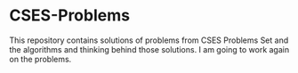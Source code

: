 # CSES-Problems
This repository contains solutions of problems from CSES Problems Set and the algorithms and thinking behind those solutions.
I am going to work again on the problems.
